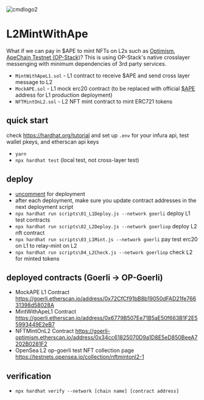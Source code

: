 ![cmdlogo2](https://github.com/AnotherWorldDAO/ETHGlobal-L2MintWithAPE/assets/182446/d06540aa-1d11-4cb1-b226-2b0d6403b15e)


# L2MintWithApe
What if we can pay in $APE to mint NFTs on L2s such as [Optimism](https://www.optimism.io/), [ApeChain Testnet (OP-Stack)](https://github.com/AnotherWorldDAO/ApeChain-OPStack-SepoliaL2Testnet)? This is using OP-Stack's native crosslayer messenging with minimum dependencies of 3rd party services.

- `MintWithApeL1.sol` - L1 contract to receive $APE and send cross layer message to L2
- `MockAPE.sol` - L1 mock erc20 contract (to be replaced with official [$APE](https://etherscan.io/token/0x4d224452801aced8b2f0aebe155379bb5d594381) address for L1 production deployment)
- `NFTMintOnL2.sol` - L2 NFT mint contract to mint ERC721 tokens

## quick start
check https://hardhat.org/tutorial and set up `.env` for your infura api, test wallet pkeys, and etherscan api keys

- `yarn`
- `npx hardhat test` (local test, not cross-layer test)

## deploy
- [uncomment](https://github.com/AnotherWorldDAO/L2MintWithAPE/blob/3ca25260e1214817fe2fb39bd5773d664145fa10/contracts/MintWithApeL1.sol#L97) for deployment
- after each deployment, make sure you update contract addresses in the next deployment script
- `npx hardhat run scripts\01_L1Deploy.js --network goerli` deploy L1 test contracts
- `npx hardhat run scripts\02_L2Deploy.js --network goerliop` deploy L2 nft contract
- `npx hardhat run scripts\03_L1Mint.js --network goerli` pay test erc20 on L1 to relay-mint on L2
- `npx hardhat run scripts\04_L2Check.js --network goerliop` check L2 for minted tokens

## deployed contracts (Goerli -> OP-Goerli)
- MockAPE L1 Contract https://goerli.etherscan.io/address/0x72CfCf91bB8b19050dFAD21fe76631398d58028A
- MintWithApeL1 Contract https://goerli.etherscan.io/address/0x6779B507Ee71B5aE50f663B1F2E55993449E2eB7
- NFTMintOnL2 Contract https://goerli-optimism.etherscan.io/address/0x34cc61825070D9a1D8E5eD850BeeA7202B0281F2
- OpenSea L2 op-goerli test NFT collection page https://testnets.opensea.io/collection/nftmintonl2-1

## verification
- `npx hardhat verify --network [chain name] [contract address]`

